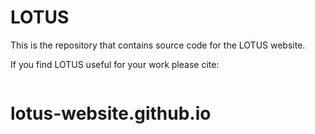 # LOTUS

This is the repository that contains source code for the LOTUS website.

If you find LOTUS useful for your work please cite:
```

```
# lotus-website.github.io
